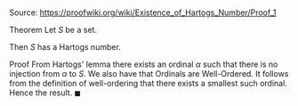 # 

Source: https://proofwiki.org/wiki/Existence_of_Hartogs_Number/Proof_1

Theorem
Let $S$ be a set.

Then $S$ has a Hartogs number.


Proof
From Hartogs' lemma there exists an ordinal $\alpha$ such that there is no injection from $\alpha$ to $S$.
We also have that Ordinals are Well-Ordered.
It follows from the definition of well-ordering that there exists a smallest such ordinal.
Hence the result.
$\blacksquare$





